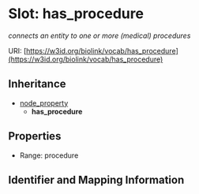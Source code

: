 # Slot: has_procedure
_connects an entity to one or more (medical) procedures_


URI: [https://w3id.org/biolink/vocab/has_procedure](https://w3id.org/biolink/vocab/has_procedure)




## Inheritance

* [node_property](node_property.md)
    * **has_procedure**



## Properties

 * Range: procedure



## Identifier and Mapping Information





